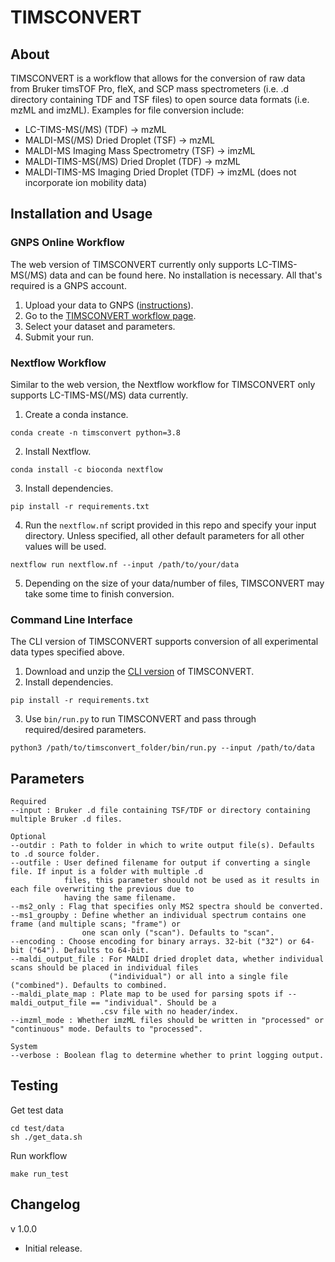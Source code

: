 # TIMSCONVERT

## About

TIMSCONVERT is a workflow that allows for the conversion of raw data from Bruker timsTOF Pro, fleX, and SCP mass 
spectrometers (i.e. .d directory containing TDF and TSF files) to open source data formats (i.e. mzML and imzML).
Examples for file conversion include:
<br>
- LC-TIMS-MS(/MS) (TDF) &#8594; mzML
- MALDI-MS(/MS) Dried Droplet (TSF) &#8594; mzML
- MALDI-MS Imaging Mass Spectrometry (TSF) &#8594; imzML
- MALDI-TIMS-MS(/MS) Dried Droplet (TDF) &#8594; mzML
- MALDI-TIMS-MS Imaging Dried Droplet (TDF) &#8594; imzML (does not incorporate ion mobility data)

## Installation and Usage

### GNPS Online Workflow

The web version of TIMSCONVERT currently only supports LC-TIMS-MS(/MS) data and can be found here. No installation is 
necessary. All that's required is a GNPS account.

1. Upload your data to GNPS ([instructions](https://ccms-ucsd.github.io/GNPSDocumentation/fileupload/)).
2. Go to the [TIMSCONVERT workflow page]().
3. Select your dataset and parameters.
4. Submit your run.

### Nextflow Workflow

Similar to the web version, the Nextflow workflow for TIMSCONVERT only supports LC-TIMS-MS(/MS) data currently.

1. Create a conda instance.
```
conda create -n timsconvert python=3.8
```
2. Install Nextflow.
```
conda install -c bioconda nextflow
```
3. Install dependencies.
```
pip install -r requirements.txt
```
4. Run the ```nextflow.nf``` script provided in this repo and specify your input directory. Unless specified, all other 
default parameters for all other values will be used.
```
nextflow run nextflow.nf --input /path/to/your/data
```
5. Depending on the size of your data/number of files, TIMSCONVERT may take some time to finish conversion.

### Command Line Interface

The CLI version of TIMSCONVERT supports conversion of all experimental data types specified above.

1. Download and unzip the [CLI version](https://github.com/gtluu/timsconvert/archive/refs/heads/main.zip) of TIMSCONVERT.
2. Install dependencies.
```
pip install -r requirements.txt
```
3. Use ```bin/run.py``` to run TIMSCONVERT and pass through required/desired parameters.
```
python3 /path/to/timsconvert_folder/bin/run.py --input /path/to/data
```

## Parameters
```
Required
--input : Bruker .d file containing TSF/TDF or directory containing multiple Bruker .d files.

Optional
--outdir : Path to folder in which to write output file(s). Defaults to .d source folder.
--outfile : User defined filename for output if converting a single file. If input is a folder with multiple .d
            files, this parameter should not be used as it results in each file overwriting the previous due to 
            having the same filename.
--ms2_only : Flag that specifies only MS2 spectra should be converted.
--ms1_groupby : Define whether an individual spectrum contains one frame (and multiple scans; "frame") or 
                one scan only ("scan"). Defaults to "scan".
--encoding : Choose encoding for binary arrays. 32-bit ("32") or 64-bit ("64"). Defaults to 64-bit.
--maldi_output_file : For MALDI dried droplet data, whether individual scans should be placed in individual files
                      ("individual") or all into a single file ("combined"). Defaults to combined.
--maldi_plate_map : Plate map to be used for parsing spots if --maldi_output_file == "individual". Should be a
                    .csv file with no header/index.
--imzml_mode : Whether imzML files should be written in "processed" or "continuous" mode. Defaults to "processed".

System
--verbose : Boolean flag to determine whether to print logging output.
```

## Testing

Get test data
```
cd test/data
sh ./get_data.sh
```

Run workflow
```
make run_test
```

## Changelog
v 1.0.0
- Initial release.